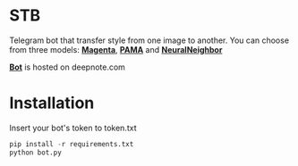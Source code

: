 # STB
Telegram bot that transfer style from one image to another.
You can choose from three models: **[Magenta](https://tfhub.dev/google/magenta/arbitrary-image-stylization-v1-256/2)**, **[PAMA](https://github.com/luoxuan-cs/PAMA)** and **[NeuralNeighbor](https://github.com/nkolkin13/NeuralNeighborStyleTransfer)**

**[Bot](https://t.me/StyleTransfer1Bot)** is hosted on deepnote.com
# Installation
Insert your bot's token to token.txt
```python
pip install -r requirements.txt
python bot.py
```

